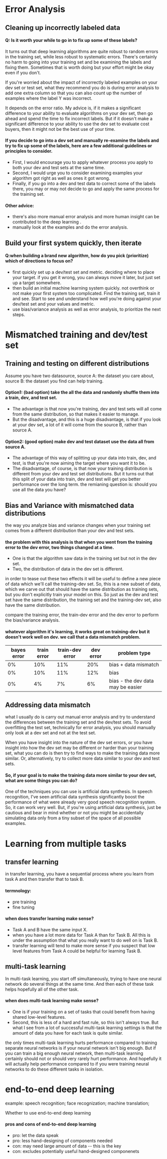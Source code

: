 # Error Analysis

## Cleaning up incorrectly labeled data

#### Q: Is it worth your while to go in to fix up some of these labels?
It turns out that deep learning algorithms are quite robust to random errors in the training set, while less robust to systematic errors.
There's certainly no harm to going into your training set and be examining the labels and fixing them. 
Sometimes that is worth doing but your effort might be okay even if you don't.

If you're worried about the impact of incorrectly labeled examples on your dev set or test set, 
what they recommend you do is during error analysis to add one extra column so that you can also count up the number of examples where the label Y was incorrect. 

It depends on the error ratio. 
My advice is, if it makes a significant difference to your ability to evaluate algorithms on your dev set, 
then go ahead and spend the time to fix incorrect labels. 
But if it doesn't make a significant difference to your ability to use the dev set to evaluate cost buyers, 
then it might not be the best use of your time.

#### If you decide to go into a dev set and manually re-examine the labels and try to fix up some of the labels, here are a few additional guidelines or principles to consider. 
+ First, I would encourage you to apply whatever process you apply to both your dev and test sets at the same time. 
+ Second, I would urge you to consider examining examples your algorithm got right as well as ones it got wrong. 
+ Finally, if you go into a dev and test data to correct some of the labels there, you may or may not decide to go and apply the same process for the training set. 

#### Other advice:
+ there's also more manual error analysis and more human insight can be contributed to the deep learning .
+ manually look at the examples and do the error analysis.

## Build your first system quickly, then iterate

#### Q:when building a brand new algorithm, how do you pick (prioritize) which of directions to focus on?
+ first quickly set up a dev/test set and metric. deciding where to place your target. if you get it wrong, you can always move it later, but just set up a target somewhere. 
+ then build an initial machine learning system quickly. not overthink or not make your first system too complicated. Find the training set, train it and see. Start to see and understand how well you're doing against your dev/test set and your values and metric. 
+ use bias/variance analysis as well as error analysis, to prioritize the next steps.

# Mismatched training and dev/test set

## Training and testing on different distributions
Assume you have two datasource, source A: the dataset you care about, source B: the dataset you find can help training.

#### Option1: (bad option) take the all the data and randomly shuffle them into a train, dev, and test set. 
+ The advantage is that now you're training, dev and test sets will all come from the same distribution, so that makes it easier to manage. 
+ But the disadvantage, and this is a huge disadvantage, is that if you look at your dev set, a lot of it will come from the source B, rather than source A.

#### Option2: (good option) make dev and test dataset use the data all from source A.
+ The advantage of this way of splitting up your data into train, dev, and test, is that you're now aiming the target where you want it to be. 
+ The disadvantage, of course, is that now your training distribution is different from your dev and test set distributions. But it turns out that this split of your data into train, dev and test will get you better performance over the long term.
 the remianing question is: should you use all the data you have?
 
## Bias and Variance with mismatched data distributions
the way you analyze bias and variance changes when your training set comes from a different distribution than your dev and test sets.
 
#### the problem with this analysis is that when you went from the training error to the dev error, two things changed at a time. 
+ One is that the algorithm saw data in the training set but not in the dev set. 
+ Two, the distribution of data in the dev set is different. 

in order to tease out these two effects it will be useful to define a new piece of data which we'll call the training-dev set. 
So, this is a new subset of data, which we carve out that should have the same distribution as training sets, 
but you don't explicitly train your model on this. So just as the dev and test set have the same distribution, 
the training set and the training-dev set, also have the same distribution.

compare the training error, the train-dev error and the dev error to perform the bias/variance analysis.

#### whatever algorithm it's learning, it works great on training-dev but it doesn't work well on dev. we call that a data mismatch problem.
| bayes error| train error | train-dev error | dev error | problem type | 
|--|--|--|--|--|
| 0% | 10% | 11% | 20% | bias + data mismatch |
| 0% | 10% | 11% | 12% | bias |
| 0% | 4% | 7% | 6% | bias - the dev data may be easier |

## Addressing data mismatch

what I usually do is carry out manual error analysis and try to understand the differences between the training set and the dev/test sets. 
To avoid overfitting the test set, technically for error analysis, you should manually only look at a dev set and not at the test set.

When you have insight into the nature of the dev set errors, or you have insight into how the dev set may be different or harder than your training set, what you can do is then try to find ways to make the training data more similar. Or, alternatively, try to collect more data similar to your dev and test sets. 

#### So, if your goal is to make the training data more similar to your dev set, what are some things you can do?
One of the techniques you can use is artificial data synthesis. In speech recognition, I've seen artificial data synthesis significantly boost the performance of what were already very good speech recognition system. So, it can work very well. But, if you're using artificial data synthesis, just be cautious and bear in mind whether or not you might be accidentally simulating data only from a tiny subset of the space of all possible examples.

# Learning from multiple tasks

## transfer learning
in transfer learning, you have a sequential process where you learn from task A and then transfer that to task B.
#### termnology:
+ pre training
+ fine tuning

#### when does transfer learning make sense?
+ Task A and B have the same input X.
+ when you have a lot more data for Task A than for Task B. All this is under the assumption that what you really want to do well on is Task B.
+ transfer learning will tend to make more sense if you suspect that low level features from Task A could be helpful for learning Task B.

## multi-task learning
 In multi-task learning, you start off simultaneously, trying to have one neural network do several things at the same time. And then each of these task helps hopefully all of the other task. 
 
####  when does multi-task learning make sense?
+ One is if your training on a set of tasks that could benefit from having shared low-level features. 
+ Second, this is less of a hard and fast rule, so this isn't always true. But what I see from a lot of successful multi-task learning settings is that the amount of data you have for each task is quite similar.

the only times multi-task learning hurts performance compared to training separate neural networks is if your neural network isn't big enough. But if you can train a big enough neural network, then multi-task learning certainly should not or should very rarely hurt performance. And hopefully it will actually help performance compared to if you were training neural networks to do these different tasks in isolation. 

# end-to-end deep learning
example: speech recognition; face recognization; machine translation; 

Whether to use end-to-end deep learning

#### pros and cons of end-to-end deep learning
+ pro: let the data speak
+ pro: less hand-designing of components needed
+ con: may need large amount of data -- this is the key
+ con: excludes potentially useful hand-designed componenets




  
